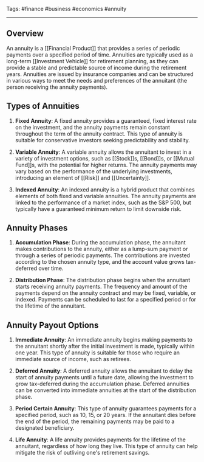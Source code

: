 Tags: #finance #business #economics #annuity

---

## Overview

An annuity is a [[Financial Product]] that provides a series of periodic payments over a specified period of time. Annuities are typically used as a long-term [[Investment Vehicle]] for retirement planning, as they can provide a stable and predictable source of income during the retirement years. Annuities are issued by insurance companies and can be structured in various ways to meet the needs and preferences of the annuitant (the person receiving the annuity payments).

## Types of Annuities

1.  **Fixed Annuity**: A fixed annuity provides a guaranteed, fixed interest rate on the investment, and the annuity payments remain constant throughout the term of the annuity contract. This type of annuity is suitable for conservative investors seeking predictability and stability.
    
2.  **Variable Annuity**: A variable annuity allows the annuitant to invest in a variety of investment options, such as [[Stock]]s, [[Bond]]s, or [[Mutual Fund]]s, with the potential for higher returns. The annuity payments may vary based on the performance of the underlying investments, introducing an element of [[Risk]] and [[Uncertainty]].
    
3.  **Indexed Annuity**: An indexed annuity is a hybrid product that combines elements of both fixed and variable annuities. The annuity payments are linked to the performance of a market index, such as the S&P 500, but typically have a guaranteed minimum return to limit downside risk.
    

## Annuity Phases

1.  **Accumulation Phase**: During the accumulation phase, the annuitant makes contributions to the annuity, either as a lump-sum payment or through a series of periodic payments. The contributions are invested according to the chosen annuity type, and the account value grows tax-deferred over time.
    
2.  **Distribution Phase**: The distribution phase begins when the annuitant starts receiving annuity payments. The frequency and amount of the payments depend on the annuity contract and may be fixed, variable, or indexed. Payments can be scheduled to last for a specified period or for the lifetime of the annuitant.
    

## Annuity Payout Options

1.  **Immediate Annuity**: An immediate annuity begins making payments to the annuitant shortly after the initial investment is made, typically within one year. This type of annuity is suitable for those who require an immediate source of income, such as retirees.
    
2.  **Deferred Annuity**: A deferred annuity allows the annuitant to delay the start of annuity payments until a future date, allowing the investment to grow tax-deferred during the accumulation phase. Deferred annuities can be converted into immediate annuities at the start of the distribution phase.
    
3.  **Period Certain Annuity**: This type of annuity guarantees payments for a specified period, such as 10, 15, or 20 years. If the annuitant dies before the end of the period, the remaining payments may be paid to a designated beneficiary.
    
4.  **Life Annuity**: A life annuity provides payments for the lifetime of the annuitant, regardless of how long they live. This type of annuity can help mitigate the risk of outliving one's retirement savings.